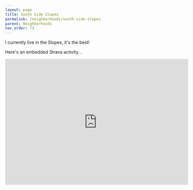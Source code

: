 ```yaml
---
layout: page
title: South Side Slopes
permalink: /neighborhoods/south-side-slopes
parent: Neighborhoods
nav_order: 73
---
```


I currently live in the Slopes, it's the best!

Here's an embedded Strava activity...
<iframe height='405' width='590' frameborder='0' allowtransparency='true' scrolling='no' src='https://www.strava.com/activities/3187247266/embed/49929dad0f3749195749a067a6900261d137849e'></iframe>